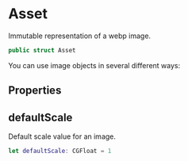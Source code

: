 # Asset

Immutable representation of a webp image.

``` swift
public struct Asset
```

You can use image objects in several different ways:

## Properties

## defaultScale

Default scale value for an image.

``` swift
let defaultScale: CGFloat = 1
```
